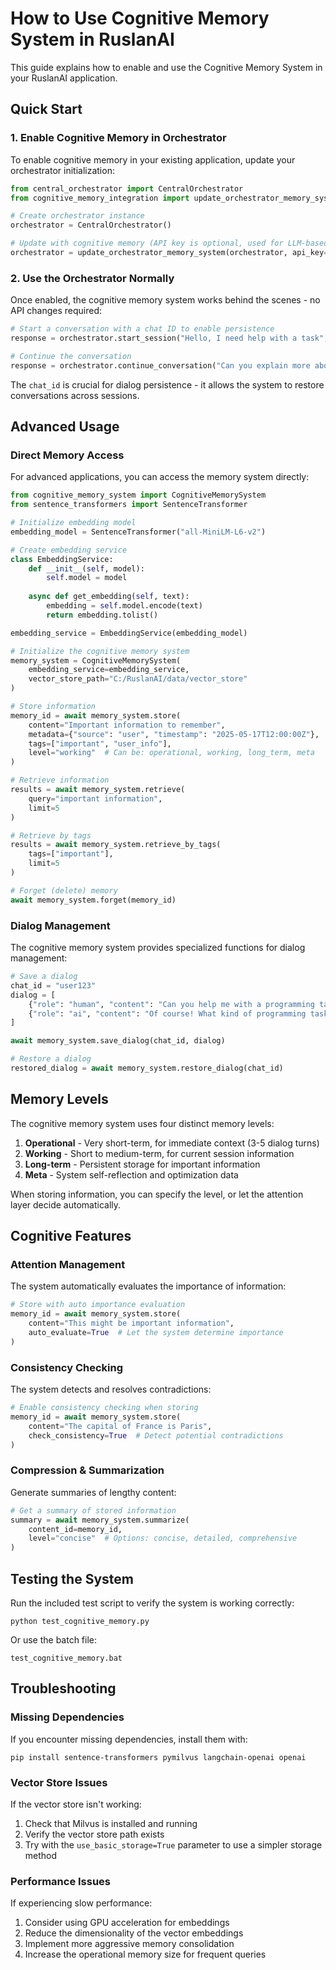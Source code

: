 # How to Use Cognitive Memory System in RuslanAI

This guide explains how to enable and use the Cognitive Memory System in your RuslanAI application.

## Quick Start

### 1. Enable Cognitive Memory in Orchestrator

To enable cognitive memory in your existing application, update your orchestrator initialization:

```python
from central_orchestrator import CentralOrchestrator
from cognitive_memory_integration import update_orchestrator_memory_system

# Create orchestrator instance
orchestrator = CentralOrchestrator()

# Update with cognitive memory (API key is optional, used for LLM-based features)
orchestrator = update_orchestrator_memory_system(orchestrator, api_key="your_openai_api_key")
```

### 2. Use the Orchestrator Normally

Once enabled, the cognitive memory system works behind the scenes - no API changes required:

```python
# Start a conversation with a chat ID to enable persistence
response = orchestrator.start_session("Hello, I need help with a task", chat_id="user123")

# Continue the conversation
response = orchestrator.continue_conversation("Can you explain more about this?", chat_id="user123")
```

The `chat_id` is crucial for dialog persistence - it allows the system to restore conversations across sessions.

## Advanced Usage

### Direct Memory Access

For advanced applications, you can access the memory system directly:

```python
from cognitive_memory_system import CognitiveMemorySystem
from sentence_transformers import SentenceTransformer

# Initialize embedding model
embedding_model = SentenceTransformer("all-MiniLM-L6-v2")

# Create embedding service
class EmbeddingService:
    def __init__(self, model):
        self.model = model
        
    async def get_embedding(self, text):
        embedding = self.model.encode(text)
        return embedding.tolist()

embedding_service = EmbeddingService(embedding_model)

# Initialize the cognitive memory system
memory_system = CognitiveMemorySystem(
    embedding_service=embedding_service,
    vector_store_path="C:/RuslanAI/data/vector_store"
)

# Store information
memory_id = await memory_system.store(
    content="Important information to remember",
    metadata={"source": "user", "timestamp": "2025-05-17T12:00:00Z"},
    tags=["important", "user_info"],
    level="working"  # Can be: operational, working, long_term, meta
)

# Retrieve information 
results = await memory_system.retrieve(
    query="important information",
    limit=5
)

# Retrieve by tags
results = await memory_system.retrieve_by_tags(
    tags=["important"],
    limit=5
)

# Forget (delete) memory
await memory_system.forget(memory_id)
```

### Dialog Management

The cognitive memory system provides specialized functions for dialog management:

```python
# Save a dialog
chat_id = "user123"
dialog = [
    {"role": "human", "content": "Can you help me with a programming task?"},
    {"role": "ai", "content": "Of course! What kind of programming task do you need help with?"}
]

await memory_system.save_dialog(chat_id, dialog)

# Restore a dialog
restored_dialog = await memory_system.restore_dialog(chat_id)
```

## Memory Levels

The cognitive memory system uses four distinct memory levels:

1. **Operational** - Very short-term, for immediate context (3-5 dialog turns)
2. **Working** - Short to medium-term, for current session information
3. **Long-term** - Persistent storage for important information
4. **Meta** - System self-reflection and optimization data

When storing information, you can specify the level, or let the attention layer decide automatically.

## Cognitive Features

### Attention Management

The system automatically evaluates the importance of information:

```python
# Store with auto importance evaluation
memory_id = await memory_system.store(
    content="This might be important information",
    auto_evaluate=True  # Let the system determine importance
)
```

### Consistency Checking

The system detects and resolves contradictions:

```python
# Enable consistency checking when storing
memory_id = await memory_system.store(
    content="The capital of France is Paris",
    check_consistency=True  # Detect potential contradictions
)
```

### Compression & Summarization

Generate summaries of lengthy content:

```python
# Get a summary of stored information
summary = await memory_system.summarize(
    content_id=memory_id,
    level="concise"  # Options: concise, detailed, comprehensive
)
```

## Testing the System

Run the included test script to verify the system is working correctly:

```
python test_cognitive_memory.py
```

Or use the batch file:

```
test_cognitive_memory.bat
```

## Troubleshooting

### Missing Dependencies

If you encounter missing dependencies, install them with:

```
pip install sentence-transformers pymilvus langchain-openai openai
```

### Vector Store Issues

If the vector store isn't working:

1. Check that Milvus is installed and running
2. Verify the vector store path exists
3. Try with the `use_basic_storage=True` parameter to use a simpler storage method

### Performance Issues

If experiencing slow performance:

1. Consider using GPU acceleration for embeddings
2. Reduce the dimensionality of the vector embeddings
3. Implement more aggressive memory consolidation
4. Increase the operational memory size for frequent queries